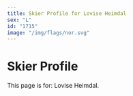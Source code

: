 ```yaml
---
title: Skier Profile for Lovise Heimdal
sex: "L"
id: "1715"
image: "/img/flags/nor.svg" 
---
```


# Skier Profile

This page is for: Lovise Heimdal.
    